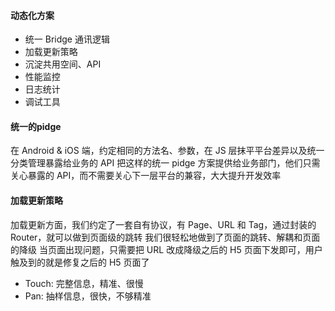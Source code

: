 #### 动态化方案
- 统一 Bridge 通讯逻辑
- 加载更新策略
- 沉淀共用空间、API
- 性能监控
- 日志统计
- 调试工具

#### 统一的pidge
在 Android & iOS 端，约定相同的方法名、参数，在 JS 层抹平平台差异以及统一分类管理暴露给业务的 API
把这样的统一 pidge 方案提供给业务部门，他们只需关心暴露的 API，而不需要关心下一层平台的兼容，大大提升开发效率

#### 加载更新策略
加载更新方面，我们约定了一套自有协议，有 Page、URL 和 Tag，通过封装的 Router，就可以做到页面级的跳转
我们很轻松地做到了页面的跳转、解耦和页面的降级
当页面出现问题，只需要把 URL 改成降级之后的 H5 页面下发即可，用户触及到的就是修复之后的 H5 页面了

- Touch: 完整信息，精准、很慢
- Pan: 抽样信息，很快，不够精准

